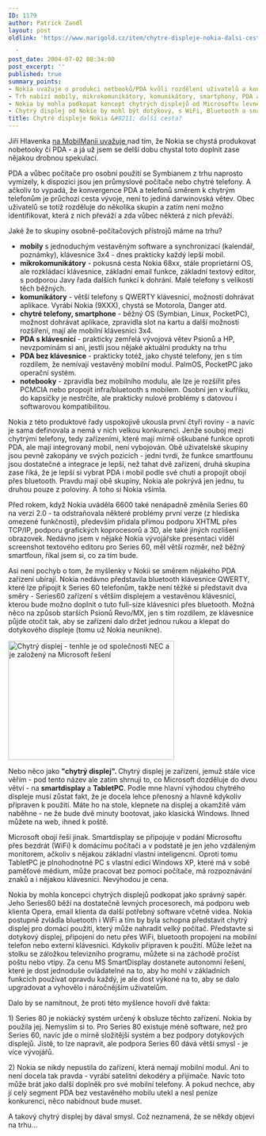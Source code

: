 ```yaml
---
ID: 1179
author: Patrick Zandl
layout: post
oldlink: 'https://www.marigold.cz/item/chytre-displeje-nokia-dalsi-cesta

  '
post_date: 2004-07-02 08:34:00
post_excerpt: ''
published: true
summary_points:
- Nokia uvažuje o produkci netbooků/PDA kvůli rozdělení uživatelů a konkurenci.
- Trh nabízí mobily, mikrokomunikátory, komunikátory, smartphony, PDA a notebooky.
- Nokia by mohla podkopat koncept chytrých displejů od Microsoftu levnějším řešením.
- Chytrý displej od Nokie by mohl být dotykový, s WiFi, Bluetooth a snadným ovládáním.
title: Chytré displeje Nokia &#8211; další cesta?
---
```


<p>
Jiří Hlavenka <a href="http://www.mobilmania.cz/Mobilnitelefony/AR.asp?ARI=107651">na MobilManii uvažuje </a>nad tím, že Nokia se chystá produkovat nobetooky či PDA - a já už jsem se delší dobu chystal toto doplnit zase nějakou drobnou spekulací. </p>
<p>
PDA a vůbec počítače pro osobní použití se Symbianem z trhu naprosto vymizely, k dispozici jsou jen průmyslové počítače nebo chytré telefony. A ačkoliv to vypadá, že konvergence PDA a telefonů směrem k chytrým telefonům je průchozí cesta vývoje, není to jediná darwinovská větev. Obec uživatelů se totiž rozděluje do několika skupin a zatím není možno identifikovat, která z nich převáží a zda vůbec některá z nich převáží. </p>
<p>
Jaké že to skupiny osobně-počítačových přístrojů máme na trhu?</p>

<ul>
<li><strong>mobily</strong> s jednoduchým vestavěným software a synchronizací (kalendář, poznámky), klávesnice 3x4 - dnes prakticky každý lepší mobil. </li>
<li><strong>mikrokomunikátory</strong> - pokusná cesta Nokia 68xx, stále proprietární OS, ale rozkládací klávesnice, základní email funkce, základní textový editor, s podporou Javy řada dalších funkcí k dohrání. Malé telefony s velikostí těch běžných. </li>
<li><strong>komunikátory</strong> - větší telefony s QWERTY klávesnicí, možností dohrávat aplikace. Vyrábí Nokia (9XXX), chystá se Motorola, Danger atd. </li>
<li><strong>chytré telefony, smartphone</strong> - běžný OS (Symbian, Linux, PocketPC), možnost dohrávat aplikace, zpravidla slot na kartu a další možnosti rozšíření, mají ale mobilní klávesnici 3x4. </li>
<li><strong>PDA s klávesnicí</strong> - prakticky zemřelá vývojová větev Psionů a HP, nevzpomínám si ani, jestli jsou nějaké aktuální produkty na trhu </li>
<li><strong>PDA bez klávesnice</strong> - prakticky totéž, jako chysté telefony, jen s tím rozdílem, že nemívají vestavěný mobilní modul. PalmOS, PocketPC jako operační systém. </li>
<li><strong>notebooky</strong> - zpravidla bez mobilního modulu, ale lze je rozšířit přes PCMCIA nebo propojit infra/bluetooth s mobilem. Osobní jen v kufříku, do kapsičky je nestrčíte, ale prakticky nulové problémy s datovou i softwarovou kompatibilitou. </li>
</ul>
<p>
Nokia z této produktové řady uspokojivě ukousla první čtyři roviny - a navíc je sama definovala a nemá v nich velkou konkurenci. Jenže souboj mezi chytrými telefony, tedy zařízeními, které mají mírně oškubané funkce oproti PDA, ale mají integrovaný mobil, není vybojován. Obě uživatelské skupiny jsou pevně zakopány ve svých pozicích - jedni tvrdí, že funkce smartfounu jsou dostatečné a integrace je lepší, než tahat dvě zařízení, druhá skupina zase říká, že je lepší si vybrat PDA i mobil podle své chuti a propojit obojí přes bluetooth. Pravdu mají obě skupiny, Nokia ale pokrývá jen jednu, tu druhou pouze z poloviny. A toho si Nokia všimla. </p>
<p>
Před rokem, když Nokia uváděla 6600 také nenápadně změnila Series 60 na verzi 2.0 - ta odstraňovala některé problémy první verze (z hlediska omezené funkčnosti), především přidala přímou podporu XHTML přes TCP/IP, podporu grafických koprocesorů a 3D, ale také jiných rozlišení obrazovek. Nedávno jsem v nějaké Nokia vývojářske presentaci viděl screenshot textového editoru pro Series 60, měl větší rozměr, než běžný smartfoun, říkal jsem si, co za tím bude. </p>
<p>
Asi není pochyb o tom, že myšlenky v Nokii se směrem nějakého PDA zařízení ubírají. Nokia nedávno představila bluetooth klávesnice QWERTY, které lze připojit k Series 60 telefonům, takže není těžké si představit dva směry - Series60 zařízení s větším displejem a vestavěnou klávesnicí, kterou bude možno doplnit o tuto full-size klávesnici přes bluetooth. Možná něco na způsob starších Psionů Revo/MX, jen s tím rozdílem, ze klávesnice půjde otočit tak, aby se zařízení dalo držet jednou rukou a klepat do dotykového displeje (tomu už Nokia neunikne).</p>

<div class="rightbox"><img src="/wp-content/uploads/20040702-smartdisplay.gif" alt="Chytrý displej - tenhle je od společnosti NEC a je založený na Microsoft řešení" width="335" height="240" /></div>
<p>
Nebo něco jako <strong>&quot;chytrý displej&quot;. </strong>Chytrý displej je zařízení, jemuž stále více věřím - pod tento název ale zatím shrnuji to, co Microsoft dozděluje do dvou větví - na <strong>smartdisplay</strong> a <strong>TabletPC</strong>. Podle mne hlavní výhodou chytrého displeje musí zůstat fakt, že je docela lehce přenosný a hlavně kdykoliv připraven k použití. Máte ho na stole, klepnete na displej a okamžitě vám naběhne - ne že bude dvě minuty bootovat, jako klasická Windows. Ihned můžete na web, ihned k poště. </p>
<p>
Microsoft obojí řeší jinak. Smartdisplay se připojuje v podání Microsoftu přes bezdrát (WiFi) k domácímu počítači a v podstatě je jen jeho vzdáleným monitorem, ačkoliv s nějakou základní vlastní inteligencní. Oproti tomu TabletPC je plnohodnotné PC s vlastní edicí Windows XP, které má v sobě paměťové médium, může pracovat bez pomoci počítače, má rozpoznávání znaků a i nějakou klávesnici. Nevýhodou je cena. </p>
<p>
Nokia by mohla koncepci chytrých displejů podkopat jako správný sapér. Jeho Series60 běží na dostatečně levných procesorech, má podporu web klienta Opera, email klienta da další potřebný software včetně videa. Nokia postupně zvládla bluetooth i WiFi a tím by byla schopna představit chytrý displej pro domácí použití, který může nahradit velký počítač. Představte si dotykový displej, připojení do netu přes WiFi, bluetooth propojení na mobilní telefon nebo externí klávesnici. Kdykoliv připraven k použití. Může ležet na stolku se záložkou televizního programu, můžete si na záchodě pročíst poštu nebo vtipy. Za cenu MS SmartDisplay dostanete autonomní řešení, které je dost jednoduše ovládatelné na to, aby ho mohl v základních funkcích používat opravdu každý, je ale dost výkoné na to, aby se dalo upgradovat a vyhovělo i náročnějším uživatelům. </p>
<p>
Dalo by se namítnout, že proti této myšlence hovoří dvě fakta: </p>
<p>
1) Series 80 je nokiácký systém určený k obsluze těchto zařízení. Nokia by použila jej. Nemyslím si to. Pro Series 80 existuje méně software, než pro Series 60, navíc jde o mírně složitější systém a bez podpory dotykových displejů. Jistě, to lze napravit, ale podpora Series 60 dává větší smysl - je více vývojářů.</p>
<p>
2) Nokia se nikdy nepustila do zařízení, která nemají mobilní modul. Ani to není docela tak pravda - vyrábí satelitní dekodéry a přijímače. Navíc toto může brát jako další doplněk pro své mobilní telefony. A pokud nechce, aby jí celý segment PDA bez vestavěného mobilu utekl a nesl peníze konkurenci, něco nabídnout bude muset. </p>
<p>
A takový chytrý displej by dával smysl. Což neznamená, že se někdy objeví na trhu... </p>